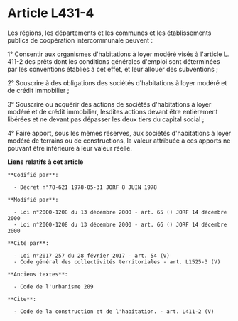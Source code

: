 # Article L431-4

Les régions, les départements et les communes et les établissements publics de coopération intercommunale peuvent : 

1° Consentir aux organismes d'habitations à loyer modéré visés à l'article L. 411-2 des prêts dont les conditions générales
d'emploi sont déterminées par les conventions établies à cet effet, et leur allouer des subventions ; 

2° Souscrire à des obligations des sociétés d'habitations à loyer modéré et de crédit immobilier ; 

3° Souscrire ou acquérir des actions de sociétés d'habitations à loyer modéré et de crédit immobilier, lesdites actions
devant être entièrement libérées et ne devant pas dépasser les deux tiers du capital social ; 

4° Faire apport, sous les mêmes réserves, aux sociétés d'habitations à loyer modéré de terrains ou de constructions, la
valeur attribuée à ces apports ne pouvant être inférieure à leur valeur réelle.

**Liens relatifs à cet article**

	**Codifié par**:

	  - Décret n°78-621 1978-05-31 JORF 8 JUIN 1978

	**Modifié par**:

	  - Loi n°2000-1208 du 13 décembre 2000 - art. 65 () JORF 14 décembre 2000
	  - Loi n°2000-1208 du 13 décembre 2000 - art. 66 () JORF 14 décembre 2000

	**Cité par**:

	  - Loi n°2017-257 du 28 février 2017 - art. 54 (V)
	  - Code général des collectivités territoriales - art. L1525-3 (V)

	**Anciens textes**:

	  - Code de l'urbanisme 209

	**Cite**:

	  - Code de la construction et de l'habitation. - art. L411-2 (V)

